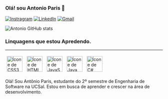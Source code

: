 
### Olá! sou Antonio Paris 👋 

[![Instragram](https://img.shields.io/badge/Instagram-E4405F?style=for-the-badge&logo=instagram&logoColor=white)](https://instagram.com/antonio_paris__) 
[![LinkedIn](https://img.shields.io/badge/LinkedIn-0077B5?style=for-the-badge&logo=linkedin&logoColor=white)](https://www.linkedin.com/in/ant%C3%B4nio-paris-494741343/)
[![Gmail](https://img.shields.io/badge/Gmail-4B4B4B?style=for-the-badge&logo=gmail&logoColor=white)](mailto:antonioparismoraisjunior@gmail.com)


![Antonio GitHub stats](https://github-readme-stats.vercel.app/api?username=AntonioParis&show_icons=true&theme=radical)

### Linquagens que estou Apredendo.
<hr>   

<div style="display: inline-block;">
  <img src="https://cdn.jsdelivr.net/gh/devicons/devicon@latest/icons/css3/css3-original.svg" alt="Ícone de CSS3" width="50" height="50" style="margin: 5px;" />
  <img src="https://cdn.jsdelivr.net/gh/devicons/devicon@latest/icons/html5/html5-original.svg" alt="Ícone de HTML5" width="50" height="50" style="margin: 5px;" />
  <img src="https://cdn.jsdelivr.net/gh/devicons/devicon@latest/icons/javascript/javascript-original.svg" alt="Ícone de JavaScript" width="50" height="50" style="margin: 5px;" />
  <img src="https://cdn.jsdelivr.net/gh/devicons/devicon@latest/icons/java/java-original-wordmark.svg" alt="Ícone de Java" width="50" height="50" style="margin: 5px;" />
  <img src="https://cdn.jsdelivr.net/gh/devicons/devicon@latest/icons/csharp/csharp-original.svg" alt="Ícone de C#" width="50" height="50" style="margin: 5px;" />
</div>
<br>
<br>
Olá! Sou Antônio Paris, estudante do 2º semestre de Engenharia de Software na UCSal. Estou em busca de aprender e crescer na área de desenvolvimento.
